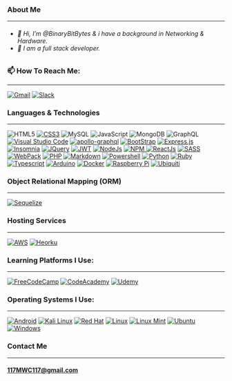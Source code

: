 <body>
<h3>About Me</h3>
<hr>
<h6>
<ul>
<li> 👋 Hi, I’m @BinaryBitBytes & i have a background in Networking & Hardware.</li>
<li> 🐲 I am a full stack developer.</li>
</ul>
</h6>
  
<h3>📫 How To Reach Me:</h3>
<hr>
<span>
<a aria-label="Gmail" target="_top" rel="noopener noreferrer" href="mailto:117mwc117@gmail.com"><img src="https://img.shields.io/badge/Gmail-D14836?style=for-the-badge&logo=gmail&logoColor=white" data-canonical-src="https://img.shields.io/badge/Gmail-D14836?style=for-the-badge&logo=gmail&logoColor=white" alt="Gmail" style="max-width: 100%;"></a>
</a>
<a aria-label="Slack" target="_blank" rel="noopener noreferrer" href="https://img.shields.io/badge/Slack-4A154B?style=for-the-badge&logo=slack&logoColor=white"><img src="https://img.shields.io/badge/Slack-4A154B?style=for-the-badge&logo=slack&logoColor=white" alt="Slack" data-canonical-src="https://img.shields.io/badge/Slack-4A154B?style=for-the-badge&logo=slack&logoColor=white" style="max-width: 100%;"></a>

</span>

<h3>Languages & Technologies</h3>
  
<hr>
  
<section>

<span>
  
<a aria-label="HTML5" target="_blank" rel="https://img.shields.io/badge/html5-%23E34F26.svg?style=for-the-badge&logo=html5&logoColor=white">
<img aria-label="HTML5" src="https://img.shields.io/badge/html5-%23E34F26.svg?style=for-the-badge&logo=html5&logoColor=white" alt="HTML5" data-canonical-src="https://img.shields.io/badge/html5-%23E34F26.svg?style=for-the-badge&logo=html5&logoColor=white" style="max-width: 100%"></a>
<a aria-label="CSS3" target="_blank" rel="noopener noreferrer" href="https://img.shields.io/badge/css3-%231572B6.svg?style=for-the-badge&logo=css3&logoColor=white"><img src="https://img.shields.io/badge/css3-%231572B6.svg?style=for-the-badge&logo=css3&logoColor=white" alt="CSS3" data-canonical-src="https://img.shields.io/badge/css3-%231572B6.svg?style=for-the-badge&logo=css3&logoColor=white" style="max-width: 100%;"></a>
<a aria-label="MySQL" target="_blank" rel="https://img.shields.io/badge/mysql-%2300f.svg?style=for-the-badge&logo=mysql&logoColor=white">
<img aria-label="MySQL" src="https://img.shields.io/badge/mysql-%2300f.svg?style=for-the-badge&logo=mysql&logoColor=white" alt="MySQL" data-canonical-src="https://img.shields.io/badge/mysql-%2300f.svg?style=for-the-badge&logo=mysql&logoColor=white" style="max-width: 100%"></a>
<a aria-label="JavaScript" target="_blank" rel="https://img.shields.io/badge/javascript-%23323330.svg?style=for-the-badge&logo=javascript&logoColor=%23F7DF1E">
<img aria-label="JavaScript" src="https://img.shields.io/badge/javascript-%23323330.svg?style=for-the-badge&logo=javascript&logoColor=%23F7DF1E" alt="JavaScript" data-canonical-src="https://img.shields.io/badge/javascript-%23323330.svg?style=for-the-badge&logo=javascript&logoColor=%23F7DF1E" style="max-width: 100%"></a>
<a aria-label="MongoDB" target="_blank" rel="https://img.shields.io/badge/MongoDB-%234ea94b.svg?style=for-the-badge&logo=mongodb&logoColor=white">
<img aria-label="MongoDB" src="https://img.shields.io/badge/MongoDB-%234ea94b.svg?style=for-the-badge&logo=mongodb&logoColor=white" alt="MongoDB" data-canonical-src="https://img.shields.io/badge/MongoDB-%234ea94b.svg?style=for-the-badge&logo=mongodb&logoColor=white" style="max-width: 100%"></a>
<a aria-label="GraphQL" target="_blank" rel="https://img.shields.io/badge/-GraphQL-E10098?style=for-the-badge&logo=graphql&logoColor=white">
<img aria-label="GraphQL" src="https://img.shields.io/badge/-GraphQL-E10098?style=for-the-badge&logo=graphql&logoColor=white" alt="GraphQL" data-canonical-src="https://img.shields.io/badge/-GraphQL-E10098?style=for-the-badge&logo=graphql&logoColor=white" style="max-width: 100%"></a>
<a aria-label="VisualStudioCode" target="_blank" rel="noopener noreferrer" href="https://img.shields.io/badge/Visual_Studio_Code-0078D4?style=for-the-badge&logo=visual%20studio%20code&logoColor=white"><img src="https://img.shields.io/badge/Visual_Studio_Code-0078D4?style=for-the-badge&logo=visual%20studio%20code&logoColor=white" alt="Visual Studio Code" data-canonical-src="https://img.shields.io/badge/Visual_Studio_Code-0078D4?style=for-the-badge&logo=visual%20studio%20code&logoColor=white" style="max-width: 100%;"></a>
<a aria-label="apollo-graphql" target="_blank" rel="noopener noreferrer" href="https://img.shields.io/badge/-ApolloGraphQL-311C87?style=for-the-badge&logo=apollo-graphql"><img src="https://img.shields.io/badge/-ApolloGraphQL-311C87?style=for-the-badge&logo=apollo-graphql" alt="apollo-graphql" data-canonical-src="https://img.shields.io/badge/-ApolloGraphQL-311C87?style=for-the-badge&logo=apollo-graphql" style="max-width: 100%;"></a>
<a aria-label="BootStrap" target="_blank" rel="noopener noreferrer" href="https://img.shields.io/badge/bootstrap-%23563D7C.svg?style=for-the-badge&logo=bootstrap&logoColor=white"><img src="https://img.shields.io/badge/bootstrap-%23563D7C.svg?style=for-the-badge&logo=bootstrap&logoColor=white" alt="BootStrap" data-canonical-src="https://img.shields.io/badge/bootstrap-%23563D7C.svg?style=for-the-badge&logo=bootstrap&logoColor=white" style="max-width: 100%;"></a>
<a aria-label="Express.js" target="_blank" rel="noopener noreferrer" href="https://img.shields.io/badge/express.js-%23404d59.svg?style=for-the-badge&logo=express&logoColor=%2361DAFB"><img src="https://img.shields.io/badge/express.js-%23404d59.svg?style=for-the-badge&logo=express&logoColor=%2361DAFB" alt="Express.js" data-canonical-src="https://img.shields.io/badge/express.js-%23404d59.svg?style=for-the-badge&logo=express&logoColor=%2361DAFB" style="max-width: 100%;"></a>
<a aria-label="Insomnia" target="_blank" rel="noopener noreferrer" href="https://img.shields.io/badge/Insomnia-lightgreen?style=for-the-badge&logo=insomnia&logoColor=5849BE"><img src="https://img.shields.io/badge/Insomnia-lightgreen?style=for-the-badge&logo=insomnia&logoColor=5849BE" alt="Insomnia" data-canonical-src="https://img.shields.io/badge/Insomnia-lightgreen?style=for-the-badge&logo=insomnia&logoColor=5849BE" style="max-width: 100%;"></a>
<a aria-label="JQuery " target="_blank" rel="noopener noreferrer" href="https://img.shields.io/badge/jquery-%230769AD.svg?style=for-the-badge&logo=jquery&logoColor=white"><img src="https://img.shields.io/badge/jquery-%230769AD.svg?style=for-the-badge&logo=jquery&logoColor=white" alt="JQuery " data-canonical-src="https://img.shields.io/badge/jquery-%230769AD.svg?style=for-the-badge&logo=jquery&logoColor=white" style="max-width: 100%;"></a>
</span>
<a aria-label="JWT" target="_blank" rel="noopener noreferrer" href="https://img.shields.io/badge/JWT-orange?style=for-the-badge&logo=JSON%20web%20tokens"><img src="https://img.shields.io/badge/JWT-orange?style=for-the-badge&logo=JSON%20web%20tokens" alt="JWT" data-canonical-src="https://img.shields.io/badge/JWT-orange?style=for-the-badge&logo=JSON%20web%20tokens" style="max-width: 100%;"></a> 
<a aria-label="NodeJs" target="_blank" rel="noopener noreferrer" href="https://img.shields.io/badge/node.js-6DA55F?style=for-the-badge&logo=node.js&logoColor=white"><img src="https://img.shields.io/badge/node.js-6DA55F?style=for-the-badge&logo=node.js&logoColor=white" alt="NodeJs" data-canonical-src="https://img.shields.io/badge/node.js-6DA55F?style=for-the-badge&logo=node.js&logoColor=white" style="max-width: 100%;"></a>
<a aria-label="NPM" target="_blank" rel="noopener noreferrer" href="https://img.shields.io/badge/NPM-%23000000.svg?style=for-the-badge&logo=npm&logoColor=white"><img src="https://img.shields.io/badge/NPM-%23000000.svg?style=for-the-badge&logo=npm&logoColor=white" alt="NPM" data-canonical-src="https://img.shields.io/badge/NPM-%23000000.svg?style=for-the-badge&logo=npm&logoColor=white" style="max-width: 100%;">
<a aria-label="ReactJs" target="_blank" rel="noopener noreferrer" href="https://img.shields.io/badge/react-%2320232a.svg?style=for-the-badge&logo=react&logoColor=%2361DAFB"><img src="https://img.shields.io/badge/react-%2320232a.svg?style=for-the-badge&logo=react&logoColor=%2361DAFB" alt="ReactJs" data-canonical-src="https://img.shields.io/badge/react-%2320232a.svg?style=for-the-badge&logo=react&logoColor=%2361DAFB" style="max-width: 100%;"></a>
<a aria-label="SASS" target="_blank" rel="noopener noreferrer" href="https://img.shields.io/badge/SASS-hotpink.svg?style=for-the-badge&logo=SASS&logoColor=blue"><img src="https://img.shields.io/badge/SASS-hotpink.svg?style=for-the-badge&logo=SASS&logoColor=blue" alt="SASS" data-canonical-src="https://img.shields.io/badge/SASS-hotpink.svg?style=for-the-badge&logo=SASS&logoColor=blue" style="max-width: 100%;"></a>
<a aria-label="WebPack" target="_blank" rel="noopener noreferrer" href="https://img.shields.io/badge/webpack-%238DD6F9.svg?style=for-the-badge&logo=webpack&logoColor=black"><img src="https://img.shields.io/badge/webpack-%238DD6F9.svg?style=for-the-badge&logo=webpack&logoColor=black" alt="WebPack" data-canonical-src="https://img.shields.io/badge/webpack-%238DD6F9.svg?style=for-the-badge&logo=webpack&logoColor=black" style="max-width: 100%;"></a>
<a aria-label="PHP" target="_blank" rel="noopener noreferrer" href="https://img.shields.io/badge/php-%23777BB4.svg?style=for-the-badge&logo=php&logoColor=purple"><img src="https://img.shields.io/badge/php-%23777BB4.svg?style=for-the-badge&logo=php&logoColor=purple" alt="PHP" data-canonical-src="https://img.shields.io/badge/php-%23777BB4.svg?style=for-the-badge&logo=php&logoColor=purple" style="max-width: 100%;"></a>
<a aria-label="Markdown" target="_blank" rel="noopener noreferrer" href="https://img.shields.io/badge/markdown-%23000000.svg?style=for-the-badge&logo=markdown&logoColor=green"><img src="https://img.shields.io/badge/markdown-%23000000.svg?style=for-the-badge&logo=markdown&logoColor=green" alt="Markdown" data-canonical-src="https://img.shields.io/badge/markdown-%23000000.svg?style=for-the-badge&logo=markdown&logoColor=green" style="max-width: 100%;"></a>
<a aria-label="Powershell" target="_blank" rel="noopener noreferrer" href="https://img.shields.io/badge/PowerShell-%235391FE.svg?style=for-the-badge&logo=powershell&logoColor=red"><img src="https://img.shields.io/badge/PowerShell-%235391FE.svg?style=for-the-badge&logo=powershell&logoColor=red" alt="Powershell" data-canonical-src="https://img.shields.io/badge/PowerShell-%235391FE.svg?style=for-the-badge&logo=powershell&logoColor=red" style="max-width: 100%;"></a>
<a aria-label="Python" target="_blank" rel="noopener noreferrer" href="https://img.shields.io/badge/python-3670A0?style=for-the-badge&logo=python&logoColor=gold"><img src="https://img.shields.io/badge/python-3670A0?style=for-the-badge&logo=python&logoColor=gold" alt="Python" data-canonical-src="https://img.shields.io/badge/python-3670A0?style=for-the-badge&logo=python&logoColor=gold" style="max-width: 100%;"></a>
<a aria-label="Ruby" target="_blank" rel="noopener noreferrer" href="https://img.shields.io/badge/ruby-%23CC342D.svg?style=for-the-badge&logo=ruby&logoColor=green"><img src="https://img.shields.io/badge/ruby-%23CC342D.svg?style=for-the-badge&logo=ruby&logoColor=green" alt="Ruby" data-canonical-src="https://img.shields.io/badge/ruby-%23CC342D.svg?style=for-the-badge&logo=ruby&logoColor=green" style="max-width: 100%;"></a>  
<a aria-label="Typescript" target="_blank" rel="noopener noreferrer" href="https://img.shields.io/badge/typescript-%23007ACC.svg?style=for-the-badge&logo=typescript&logoColor=salmon"><img src="https://img.shields.io/badge/typescript-%23007ACC.svg?style=for-the-badge&logo=typescript&logoColor=salmon" alt="Typescript" data-canonical-src="https://img.shields.io/badge/typescript-%23007ACC.svg?style=for-the-badge&logo=typescript&logoColor=salmon" style="max-width: 100%;"></a>
<a aria-label="Arduino" target="_blank" rel="noopener noreferrer" href="https://img.shields.io/badge/-Arduino-00979D?style=for-the-badge&logo=Arduino&logoColor=black"><img src="https://img.shields.io/badge/-Arduino-00979D?style=for-the-badge&logo=Arduino&logoColor=black" alt="Arduino" data-canonical-src="https://img.shields.io/badge/-Arduino-00979D?style=for-the-badge&logo=Arduino&logoColor=black" style="max-width: 100%;"></a>
<a aria-label="Docker" target="_blank" rel="noopener noreferrer" href="https://img.shields.io/badge/docker-%230db7ed.svg?style=for-the-badge&logo=docker&logoColor=crimson"><img src="https://img.shields.io/badge/docker-%230db7ed.svg?style=for-the-badge&logo=docker&logoColor=crimson" alt="Docker" data-canonical-src="https://img.shields.io/badge/docker-%230db7ed.svg?style=for-the-badge&logo=docker&logoColor=crimson" style="max-width: 100%;"></a>
<a aria-label="Raspberry Pi" target="_blank" rel="noopener noreferrer" href="https://img.shields.io/badge/-RaspberryPi-C51A4A?style=for-the-badge&logo=Raspberry-Pi"><img src="https://img.shields.io/badge/-RaspberryPi-C51A4A?style=for-the-badge&logo=Raspberry-Pi" alt="Raspberry Pi" data-canonical-src="https://img.shields.io/badge/-RaspberryPi-C51A4A?style=for-the-badge&logo=Raspberry-Pi" style="max-width: 100%;"></a>
<a aria-label="Ubiquiti" target="_blank" rel="noopener noreferrer" href="https://img.shields.io/badge/ubiquiti-%230559C9.svg?style=for-the-badge&logo=ubiquiti&logoColor=white"><img src="https://img.shields.io/badge/ubiquiti-%230559C9.svg?style=for-the-badge&logo=ubiquiti&logoColor=white" alt="Ubiquiti" data-canonical-src="https://img.shields.io/badge/ubiquiti-%230559C9.svg?style=for-the-badge&logo=ubiquiti&logoColor=white" style="max-width: 100%;"></a>


  
<!--<a aria-label="" target="_blank" rel="noopener noreferrer" href=""><img src="" alt="" data-canonical-src="" style="max-width: 100%;"></a> -->

</section>

<h3>Object Relational Mapping (ORM)</h3>
<hr>
<section>
<a aria-label="Sequelize" target="_blank" rel="noopener noreferrer" href="https://img.shields.io/badge/Sequelize-52B0E7?style=for-the-badge&logo=Sequelize&logoColor=black"><img src="https://img.shields.io/badge/Sequelize-52B0E7?style=for-the-badge&logo=Sequelize&logoColor=black" alt="Sequelize" data-canonical-src="https://img.shields.io/badge/Sequelize-52B0E7?style=for-the-badge&logo=Sequelize&logoColor=black" style="max-width: 100%;"></a>
</section>
  
<h3>Hosting Services</h3>
<hr>
<section>
<a aria-label="AWS" target="_blank" rel="noopener noreferrer" href="https://img.shields.io/badge/AWS-%23FF9900.svg?style=for-the-badge&logo=amazon-aws&logoColor=black"><img src="https://img.shields.io/badge/AWS-%23FF9900.svg?style=for-the-badge&logo=amazon-aws&logoColor=black" alt="AWS" data-canonical-src="https://img.shields.io/badge/AWS-%23FF9900.svg?style=for-the-badge&logo=amazon-aws&logoColor=black" style="max-width: 100%;"></a>
<a aria-label="Heorku" target="_blank" rel="noopener noreferrer" href="https://img.shields.io/badge/heroku-%23430098.svg?style=for-the-badge&logo=heroku&logoColor=gold"><img src="https://img.shields.io/badge/heroku-%23430098.svg?style=for-the-badge&logo=heroku&logoColor=gold" alt="Heorku" data-canonical-src="https://img.shields.io/badge/heroku-%23430098.svg?style=for-the-badge&logo=heroku&logoColor=gold" style="max-width: 100%;"></a>  
</section>

<h3>Learning Platforms I Use:</h3>
<hr>
<section>
<span>
<a aria-label="FreeCodeCamp" target="_blank" rel="noopener noreferrer" href="https://img.shields.io/badge/Freecodecamp-%23123.svg?&style=for-the-badge&logo=freecodecamp&logoColor=green"><img aria-label="FreeCodeCamp" src="https://img.shields.io/badge/Freecodecamp-%23123.svg?&style=for-the-badge&logo=freecodecamp&logoColor=green" data-canonical-src="https://img.shields.io/badge/Freecodecamp-%23123.svg?&style=for-the-badge&logo=freecodecamp&logoColor=green" alt="FreeCodeCamp" style="max-width: 100%;"></a>
<a aria-label="CodeAcademy" target="_blank" rel="noopener noreferrer" href="https://img.shields.io/badge/Codecademy-FFF0E5?style=for-the-badge&logo=codecademy&logoColor=1F243A">
<img aria-label="CodeAcademy" src="https://img.shields.io/badge/Codecademy-FFF0E5?style=for-the-badge&logo=codecademy&logoColor=1F243A" alt="CodeAcademy" data-canonical-src="https://img.shields.io/badge/Codecademy-FFF0E5?style=for-the-badge&logo=codecademy&logoColor=1F243A" style="max-width: 100%"></a>
<a aria-label="Udemy" target="_blank" rel="noopener noreferrer" href="https://img.shields.io/badge/Udemy-A435F0?style=for-the-badge&logo=Udemy&logoColor=white"><img src="https://img.shields.io/badge/Udemy-A435F0?style=for-the-badge&logo=Udemy&logoColor=white" alt="Udemy" data-canonical-src="https://img.shields.io/badge/Udemy-A435F0?style=for-the-badge&logo=Udemy&logoColor=white" style="max-width: 100%;"></a>
</span>
</section>

<h3>Operating Systems I Use:</h3>
<hr>
<section>
<a aria-label="Android" target="_blank" rel="noopener noreferrer" href="https://img.shields.io/badge/Android-3DDC84?style=for-the-badge&logo=android&logoColor=red"><img src="https://img.shields.io/badge/Android-3DDC84?style=for-the-badge&logo=android&logoColor=red" alt="Android" data-canonical-src="https://img.shields.io/badge/Android-3DDC84?style=for-the-badge&logo=android&logoColor=red" style="max-width: 100%;"></a>
<a aria-label="Kali Linux" target="_blank" rel="noopener noreferrer" href="https://img.shields.io/badge/Kali-268BEE?style=for-the-badge&logo=kalilinux&logoColor=black"><img src="https://img.shields.io/badge/Kali-268BEE?style=for-the-badge&logo=kalilinux&logoColor=black" alt="Kali Linux" data-canonical-src="https://img.shields.io/badge/Kali-268BEE?style=for-the-badge&logo=kalilinux&logoColor=black" style="max-width: 100%;"></a>
<a aria-label="Red Hat" target="_blank" rel="noopener noreferrer" href="https://img.shields.io/badge/Red%20Hat-EE0000?style=for-the-badge&logo=redhat&logoColor=gold"><img src="https://img.shields.io/badge/Red%20Hat-EE0000?style=for-the-badge&logo=redhat&logoColor=gold" alt="Red Hat" data-canonical-src="https://img.shields.io/badge/Red%20Hat-EE0000?style=for-the-badge&logo=redhat&logoColor=gold" style="max-width: 100%;"></a>
<a aria-label="Linux" target="_blank" rel="noopener noreferrer" href="https://img.shields.io/badge/Linux-FCC624?style=for-the-badge&logo=linux&logoColor=black"><img src="https://img.shields.io/badge/Linux-FCC624?style=for-the-badge&logo=linux&logoColor=black" alt="Linux" data-canonical-src="https://img.shields.io/badge/Linux-FCC624?style=for-the-badge&logo=linux&logoColor=black" style="max-width: 100%;"></a>
<a aria-label="Linux Mint" target="_blank" rel="noopener noreferrer" href="https://img.shields.io/badge/Linux%20Mint-87CF3E?style=for-the-badge&logo=Linux%20Mint&logoColor=black"><img src="https://img.shields.io/badge/Linux%20Mint-87CF3E?style=for-the-badge&logo=Linux%20Mint&logoColor=black" alt="Linux Mint" data-canonical-src="https://img.shields.io/badge/Linux%20Mint-87CF3E?style=for-the-badge&logo=Linux%20Mint&logoColor=black" style="max-width: 100%;"></a>
<a aria-label="Ubuntu" target="_blank" rel="noopener noreferrer" href="https://img.shields.io/badge/Ubuntu-E95420?style=for-the-badge&logo=ubuntu&logoColor=green"><img src="https://img.shields.io/badge/Ubuntu-E95420?style=for-the-badge&logo=ubuntu&logoColor=green" alt="Ubuntu" data-canonical-src="https://img.shields.io/badge/Ubuntu-E95420?style=for-the-badge&logo=ubuntu&logoColor=green" style="max-width: 100%;"></a>
<a aria-label="Windows" target="_blank" rel="noopener noreferrer" href="https://img.shields.io/badge/Windows-0078D6?style=for-the-badge&logo=windows&logoColor=black"><img src="https://img.shields.io/badge/Windows-0078D6?style=for-the-badge&logo=windows&logoColor=black" alt="Windows" data-canonical-src="https://img.shields.io/badge/Windows-0078D6?style=for-the-badge&logo=windows&logoColor=black" style="max-width: 100%;"></a>
  
</section>

</body>

### Contact Me

------------

#### <117MWC117@gmail.com>
<!---
BinaryBitBytes/BinaryBitBytes is a ✨ special ✨ repository because its `README.md` (this file) appears on your GitHub profile.
You can click the Preview link to take a look at your changes.
--->

